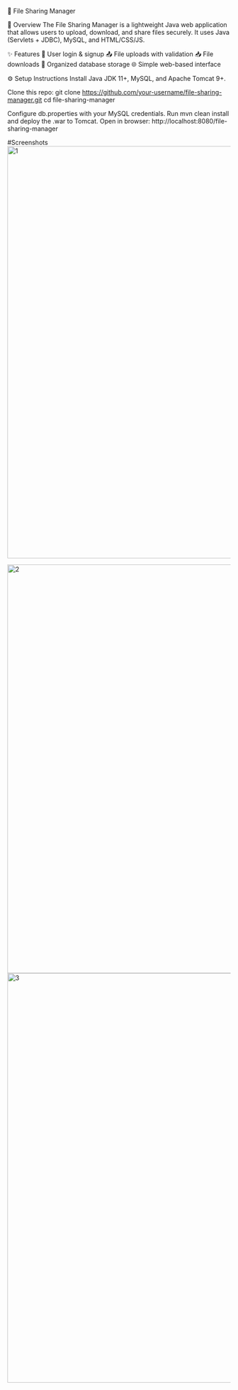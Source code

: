 📁 File Sharing Manager

🚀 Overview
The File Sharing Manager is a lightweight Java web application that allows users to upload, download, and share files securely.
It uses Java (Servlets + JDBC), MySQL, and HTML/CSS/JS.

✨ Features
🔐 User login & signup
📤 File uploads with validation
📥 File downloads
📂 Organized database storage
🌐 Simple web-based interface

⚙️ Setup Instructions
Install Java JDK 11+, MySQL, and Apache Tomcat 9+.

Clone this repo:
git clone https://github.com/your-username/file-sharing-manager.git
cd file-sharing-manager


Configure db.properties with your MySQL credentials.
Run mvn clean install and deploy the .war to Tomcat.
Open in browser: http://localhost:8080/file-sharing-manager

#Screenshots
<img width="1920" height="928" alt="1" src="https://github.com/user-attachments/assets/f9468cd3-8ef5-4be2-8552-641265775883" />

<img width="1919" height="920" alt="2" src="https://github.com/user-attachments/assets/b1db288a-d7d1-4ea2-a242-152a56a11a1d" />



<img width="1920" height="922" alt="3" src="https://github.com/user-attachments/assets/e482c829-f3e7-4f96-a0b1-212b3c35cf83" />

